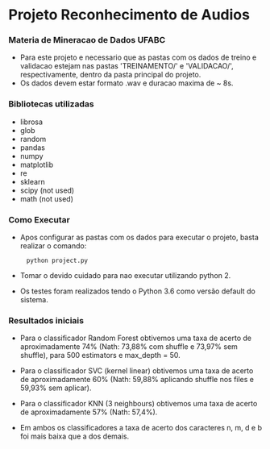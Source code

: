 # Projeto Reconhecimento de Audios
### Materia de Mineracao de Dados UFABC 

 * Para este projeto e necessario que as pastas com os dados de treino e validacao estejam nas pastas 'TREINAMENTO/' e 'VALIDACAO/', respectivamente, dentro da pasta principal do projeto.
 * Os dados devem estar formato .wav e duracao maxima de ~ 8s.

 ### Bibliotecas utilizadas
* librosa
* glob
* random
* pandas
* numpy 
* matplotlib
* re
* sklearn
* scipy (not used)
* math (not used)

### Como Executar
* Apos configurar as pastas com os dados para executar o projeto, basta  realizar o comando:
```
     python project.py
```
* Tomar o devido cuidado para nao executar utilizando python 2.

* Os testes foram realizados tendo o Python 3.6 como versão default do sistema.

### Resultados iniciais

* Para o classificador Random Forest obtivemos uma taxa de acerto de aproximadamente 74% (Nath: 73,88% com shuffle e 73,97% sem shuffle), para 500 estimators e max_depth = 50.

* Para o classificador SVC (kernel linear) obtivemos uma taxa de acerto de aproximadamente 60% (Nath: 59,88% aplicando shuffle nos files e 59,93% sem aplicar).

* Para o classificador KNN (3 neighbours) obtivemos uma taxa de acerto de aproximadamente 57% (Nath: 57,4%).

* Em ambos os classificadores a taxa de acerto dos caracteres n, m, d e b foi mais baixa que a dos demais.
